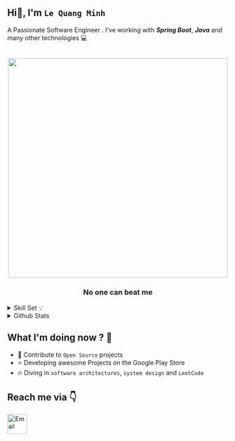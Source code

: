 <!-- <img src="assets/gif/developer.gif" width="100%"/> -->

<div align="start">
 
## Hi👋, I'm `Le Quang Minh`
A Passionate Software Engineer . I've working with ***Spring Boot***, ***Java*** and many other technologies 💻

</div>

######

<div align="center">
    <img src="assets/gif/developer.gif" width="500px"/>
    <h3><b> No one can beat me</b></h3>
</div>

<details>
<summary>Skill Set 💡</summary>
<div align="center">
    
| Language | `Java` `C#` `Python` |
| :- | 
| Backend | `Spring Boot` |
| Web | `ReactJS/NextJS` `VueJS`|
| Database | `MSSQL` `MySQL` |
| Others | `Firebase` `Redis` |

</div>

</details>



<details>
    <summary>Github Stats</summary>
    <p align="center">
        <img 

        />
    </p>

</details>

## What I'm doing now ? 👀

- 🎨 Contribute to `Open Source` projects
- ⭐ Developing awesome Projects on the Google Play Store
- 🔥 Diving in `software architectures`, `system design` and `LeetCode`

######

## Reach me via 👇

<div style="display: flex; justify-content: flex-start;">

  <!-- GMAIL -->
  <a href="mailto:minhlqbth1912@gmail.com" title="Send Email" style="padding-right: 10px;">
    <img src="assets/logo/Gmail.png" width="45" alt="Email" />
  </a>



</div>
